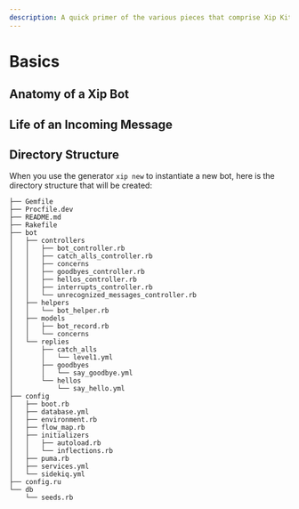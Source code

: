 ```yaml
---
description: A quick primer of the various pieces that comprise Xip Kit.
---
```


# Basics

## Anatomy of a Xip Bot

## Life of an Incoming Message

## Directory Structure

When you use the generator `xip new` to instantiate a new bot, here is the directory structure that will be created:

```text
├── Gemfile
├── Procfile.dev
├── README.md
├── Rakefile
├── bot
│   ├── controllers
│   │   ├── bot_controller.rb
│   │   ├── catch_alls_controller.rb
│   │   ├── concerns
│   │   ├── goodbyes_controller.rb
│   │   ├── hellos_controller.rb
│   │   ├── interrupts_controller.rb
│   │   └── unrecognized_messages_controller.rb
│   ├── helpers
│   │   └── bot_helper.rb
│   ├── models
│   │   ├── bot_record.rb
│   │   └── concerns
│   └── replies
│       ├── catch_alls
│       │   └── level1.yml
│       ├── goodbyes
│       │   └── say_goodbye.yml
│       └── hellos
│           └── say_hello.yml
├── config
│   ├── boot.rb
│   ├── database.yml
│   ├── environment.rb
│   ├── flow_map.rb
│   ├── initializers
│   │   ├── autoload.rb
│   │   └── inflections.rb
│   ├── puma.rb
│   ├── services.yml
│   └── sidekiq.yml
├── config.ru
└── db
    └── seeds.rb
```

